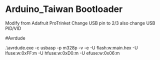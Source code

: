 # Arduino_Taiwan Bootloader

Modify from Adafruit ProTrinket
Change USB pin to 2/3
also change USB PID/VID

#Avrdude

.\avrdude.exe  -c usbasp -p m328p -v -e  -U flash:w:main.hex -U lfuse:w:0xFF:m -U hfuse:w:0xD0:m -U efuse:w:0x06:m
